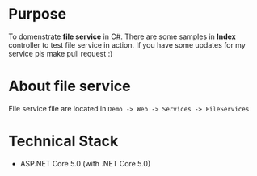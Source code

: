 # Purpose
To domenstrate **file service** in C#. There are some samples in **Index** controller to test file service in action. If you have some updates for my service pls make pull request :)

# About file service 
File service file are located in `Demo -> Web -> Services -> FileServices`

# Technical Stack
- ASP.NET Core 5.0 (with .NET Core 5.0)

